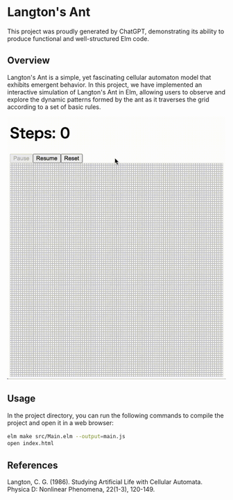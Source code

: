 # Langton's Ant

This project was proudly generated by ChatGPT, demonstrating its ability to
produce functional and well-structured Elm code.

## Overview

Langton's Ant is a simple, yet fascinating cellular automaton model that exhibits 
emergent behavior. In this project, we have implemented an interactive simulation 
of Langton's Ant in Elm, allowing users to observe and explore the dynamic 
patterns formed by the ant as it traverses the grid according to a set of basic 
rules.

![Langton's Ant Screenshot](./langtonsant.gif)

## Usage

In the project directory, you can run the following commands to compile the 
project and open it in a web browser:

```bash
elm make src/Main.elm --output=main.js
open index.html
```

## References

Langton, C. G. (1986). Studying Artificial Life with Cellular Automata. 
Physica D: Nonlinear Phenomena, 22(1-3), 120-149.
